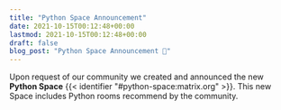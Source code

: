 ```yaml
---
title: "Python Space Announcement"
date: 2021-10-15T00:12:48+00:00
lastmod: 2021-10-15T00:12:48+00:00
draft: false
blog_post: "Python Space Announcement 🎉"
---
```


Upon request of our community we created and announced the new **Python Space**
{{< identifier "#python-space:matrix.org" >}}. This new Space includes
Python rooms recommend by the community.
